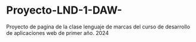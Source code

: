 # Proyecto-LND-1-DAW-
Proyecto de pagina de la clase lenguaje de marcas del curso de desarrollo de aplicaciones web de primer año. 2024
